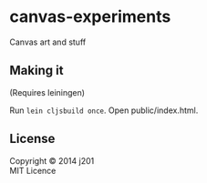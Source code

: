 # canvas-experiments

Canvas art and stuff

## Making it

(Requires leiningen)

Run `lein cljsbuild once`. Open public/index.html.

## License

Copyright © 2014 j201  
MIT Licence
